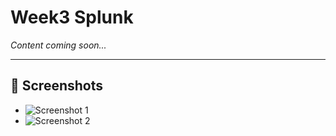 # Week3 Splunk

*Content coming soon...*

---

## 📸 Screenshots

- ![Screenshot 1](Week3_screenshots/screenshot1.png)
- ![Screenshot 2](Week3_screenshots/screenshot2.png)
